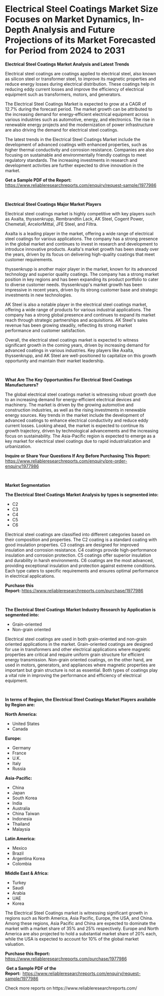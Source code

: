<p><h1>Electrical Steel Coatings Market Size Focuses on Market Dynamics, In-Depth Analysis and Future Projections of its Market Forecasted for Period from 2024 to 2031</h1></p><p><strong>Electrical Steel Coatings Market Analysis and Latest Trends</strong></p>
<p><p>Electrical steel coatings are coatings applied to electrical steel, also known as silicon steel or transformer steel, to improve its magnetic properties and reduce energy losses during electrical distribution. These coatings help in reducing eddy current losses and improve the efficiency of electrical equipment such as transformers, motors, and generators.</p><p>The Electrical Steel Coatings Market is expected to grow at a CAGR of 12.7% during the forecast period. The market growth can be attributed to the increasing demand for energy-efficient electrical equipment across various industries such as automotive, energy, and electronics. The rise in renewable energy projects and the modernization of power infrastructure are also driving the demand for electrical steel coatings.</p><p>The latest trends in the Electrical Steel Coatings Market include the development of advanced coatings with enhanced properties, such as higher thermal conductivity and corrosion resistance. Companies are also focusing on sustainable and environmentally friendly coatings to meet regulatory standards. The increasing investments in research and development activities are further expected to drive innovation in the market.</p></p>
<p><strong>Get a Sample PDF of the Report:&nbsp;</strong> <a href="https://www.reliableresearchreports.com/enquiry/request-sample/1977986">https://www.reliableresearchreports.com/enquiry/request-sample/1977986</a></p>
<p>&nbsp;</p>
<p><strong>Electrical Steel Coatings Major Market Players</strong></p>
<p><p>Electrical steel coatings market is highly competitive with key players such as Axalta, thyssenkrupp, Rembrandtin Lack, AK Steel, Cogent Power, Chemetall, ArcelorMittal, JFE Steel, and Filtra. </p><p>Axalta is a leading player in the market, offering a wide range of electrical steel coatings for various applications. The company has a strong presence in the global market and continues to invest in research and development to introduce innovative products. Axalta's market growth has been steady over the years, driven by its focus on delivering high-quality coatings that meet customer requirements.</p><p>thyssenkrupp is another major player in the market, known for its advanced technology and superior quality coatings. The company has a strong market position in key regions and has been expanding its product portfolio to cater to diverse customer needs. thyssenkrupp's market growth has been impressive in recent years, driven by its strong customer base and strategic investments in new technologies.</p><p>AK Steel is also a notable player in the electrical steel coatings market, offering a wide range of products for various industrial applications. The company has a strong global presence and continues to expand its market reach through strategic partnerships and acquisitions. AK Steel's sales revenue has been growing steadily, reflecting its strong market performance and customer satisfaction.</p><p>Overall, the electrical steel coatings market is expected to witness significant growth in the coming years, driven by increasing demand for advanced coatings in various industries. Key players like Axalta, thyssenkrupp, and AK Steel are well-positioned to capitalize on this growth opportunity and maintain their market leadership.</p></p>
<p>&nbsp;</p>
<p><strong>What Are The Key Opportunities For Electrical Steel Coatings Manufacturers?</strong></p>
<p><p>The global electrical steel coatings market is witnessing robust growth due to an increasing demand for energy-efficient electrical devices and machinery. The market is driven by the growing automotive and construction industries, as well as the rising investments in renewable energy sources. Key trends in the market include the development of advanced coatings to enhance electrical conductivity and reduce eddy current losses. Looking ahead, the market is expected to continue its growth trajectory, driven by technological advancements and the increasing focus on sustainability. The Asia-Pacific region is expected to emerge as a key market for electrical steel coatings due to rapid industrialization and urbanization.</p></p>
<p><strong>Inquire or Share Your Questions If Any Before Purchasing This Report:</strong> <a href="https://www.reliableresearchreports.com/enquiry/pre-order-enquiry/1977986">https://www.reliableresearchreports.com/enquiry/pre-order-enquiry/1977986</a></p>
<p>&nbsp;</p>
<p><strong>Market Segmentation</strong></p>
<p><strong>The Electrical Steel Coatings Market Analysis by types is segmented into:</strong></p>
<p><ul><li>C2</li><li>C3</li><li>C4</li><li>C5</li><li>C6</li></ul></p>
<p><p>Electrical steel coatings are classified into different categories based on their composition and properties. The C2 coating is a standard coating with good insulation properties. C3 coatings are designed for improved insulation and corrosion resistance. C4 coatings provide high-performance insulation and corrosion protection. C5 coatings offer superior insulation and durability in harsh environments. C6 coatings are the most advanced, providing exceptional insulation and protection against extreme conditions. Each type caters to specific requirements and ensures optimal performance in electrical applications.</p></p>
<p><strong>Purchase this Report:&nbsp;</strong><a href="https://www.reliableresearchreports.com/purchase/1977986">https://www.reliableresearchreports.com/purchase/1977986</a></p>
<p>&nbsp;</p>
<p><strong>The Electrical Steel Coatings Market Industry Research by Application is segmented into:</strong></p>
<p><ul><li>Grain-oriented</li><li>Non-grain oriented</li></ul></p>
<p><p>Electrical steel coatings are used in both grain-oriented and non-grain oriented applications in the market. Grain-oriented coatings are designed for use in transformers and other electrical applications where magnetic properties are critical and require uniform grain structure for efficient energy transmission. Non-grain oriented coatings, on the other hand, are used in motors, generators, and appliances where magnetic properties are important but grain structure is not as essential. Both types of coatings play a vital role in improving the performance and efficiency of electrical equipment.</p></p>
<p>&nbsp;</p>
<p><strong>In terms of Region, the Electrical Steel Coatings Market Players available by Region are:</strong></p>
<p>
    <p> <strong> North America: </strong>
        <ul>
            <li>United States</li>
            <li>Canada</li>
        </ul>
        </p> 
    <p> <strong> Europe: </strong>
        <ul>
            <li>Germany</li>
            <li>France</li>
            <li>U.K.</li>
            <li>Italy</li>
            <li>Russia</li>
        </ul>
        </p> 
    <p> <strong> Asia-Pacific: </strong>
        <ul>
            <li>China</li>
            <li>Japan</li>
            <li>South Korea</li>
            <li>India</li>
            <li>Australia</li>
            <li>China Taiwan</li>
            <li>Indonesia</li>
            <li>Thailand</li>
            <li>Malaysia</li>
        </ul>
        </p> 
    <p> <strong> Latin America: </strong>
        <ul>
            <li>Mexico</li>
            <li>Brazil</li>
            <li>Argentina Korea</li>
            <li>Colombia</li>
        </ul>
        </p> 
    <p> <strong> Middle East & Africa: </strong>
        <ul>
            <li>Turkey</li>
            <li>Saudi</li>
            <li>Arabia</li>
            <li>UAE</li>
            <li>Korea</li>
        </ul>
    </p>
    </p>
<p><p>The Electrical Steel Coatings market is witnessing significant growth in regions such as North America, Asia Pacific, Europe, the USA, and China. Among these regions, Asia Pacific and China are expected to dominate the market with a market share of 35% and 25% respectively. Europe and North America are also projected to hold a substantial market share of 20% each, while the USA is expected to account for 10% of the global market valuation.</p></p>
<p><strong>Purchase this Report: </strong><a href="https://www.reliableresearchreports.com/purchase/1977986">https://www.reliableresearchreports.com/purchase/1977986</a></p>
<p>&nbsp;<strong>Get a Sample PDF of the Report:&nbsp;&nbsp;</strong><a href="https://www.reliableresearchreports.com/enquiry/request-sample/1977986">https://www.reliableresearchreports.com/enquiry/request-sample/1977986</a></p>
<p><strong></strong></p>
<p>Check more reports on https://www.reliableresearchreports.com/</p>